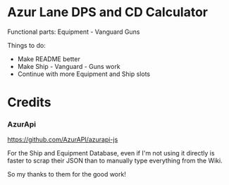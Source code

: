 # Azur Lane DPS and CD Calculator

Functional parts: Equipment - Vanguard Guns

Things to do:

* Make README better
* Make Ship - Vanguard - Guns work
* Continue with more Equipment and Ship slots

# Credits

### AzurApi
https://github.com/AzurAPI/azurapi-js

For the Ship and Equipment Database, even if I'm not using it directly is faster to scrap their JSON than to manually type everything from the Wiki.

So my thanks to them for the good work!
